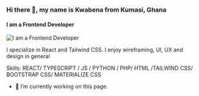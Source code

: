 ### Hi there 👋, my name is Kwabena from Kumasi, Ghana
#### I am a Frontend Developer
![I am a Frontend Developer](https://arturssmirnovs.github.io/github-profile-readme-generator/images/banner.png)

I specialize in React and Tailwind CSS. I enjoy wireframing, UI, UX and design in general

Skills: REACT/ TYPESCRIPT / JS / PYTHON / PHP/ HTML /TAILWIND CSS/ BOOTSTRAP CSS/ MATERIALIZE CSS

- 🔭 I’m currently working on this page. 




